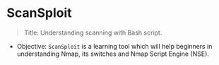 # ScanSploit
> Title: Understanding scanning with Bash script.

- Objective: `ScanSploit` is a learning tool which will help beginners in understanding Nmap, its switches and Nmap Script Engine (NSE).
